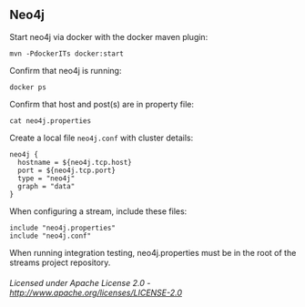 ## Neo4j

Start neo4j via docker with the docker maven plugin:

    mvn -PdockerITs docker:start

Confirm that neo4j is running:

    docker ps

Confirm that host and post(s) are in property file:

    cat neo4j.properties

Create a local file `neo4j.conf` with cluster details:

    neo4j {
      hostname = ${neo4j.tcp.host}
      port = ${neo4j.tcp.port}
      type = "neo4j"
      graph = "data"
    }

When configuring a stream, include these files:

    include "neo4j.properties"
    include "neo4j.conf"

When running integration testing, neo4j.properties must be in the root of the streams project repository.

###### Licensed under Apache License 2.0 - http://www.apache.org/licenses/LICENSE-2.0
